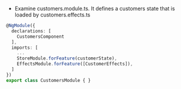 - Examine customers.module.ts. It defines a customers state that is loaded by customers.effects.ts

```typescript
@NgModule({
  declarations: [
    CustomersComponent
  ],
  imports: [
    ...
    StoreModule.forFeature(customerState),
    EffectsModule.forFeature([CustomerEffects]),
  ]
})
export class CustomersModule { }
```
